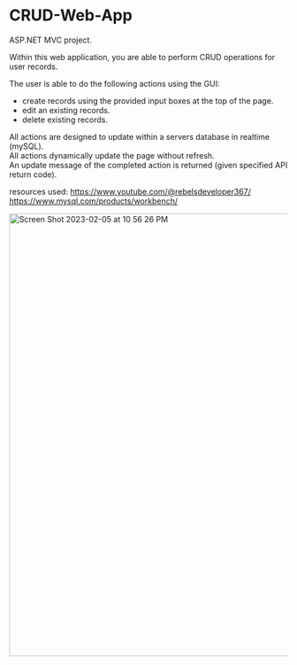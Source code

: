 # CRUD-Web-App
ASP.NET MVC project.

Within this web application, you are able to perform CRUD operations for user records.

The user is able to do the following actions using the GUI:
- create records using the provided input boxes at the top of the page.
- edit an existing records.
- delete existing records.

All actions are designed to update within a servers database in realtime (mySQL).<br>
All actions dynamically update the page without refresh.<br>
An update message of the completed action is returned (given specified API return code).<br>

resources used:
https://www.youtube.com/@rebelsdeveloper367/
https://www.mysql.com/products/workbench/

<img width="800" alt="Screen Shot 2023-02-05 at 10 56 26 PM" src="https://user-images.githubusercontent.com/118981344/216903838-ac18cd27-f9e3-4dfd-948b-92054cbaedb4.png">
